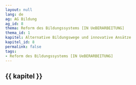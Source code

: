 ```yaml
---
layout: null
lang: de
ag: AG Bildung
ag_id: 8
thema: Reform des Bildungssystems [IN UeBERARBEITUNG]
thema_id: 1
kapitel: Alternative Bildungswege und innovative Ansätze
kapitel_id: 8
permalink: false
tags:
- Reform des Bildungssystems [IN UeBERARBEITUNG]
---
```


## {{ kapitel }}
